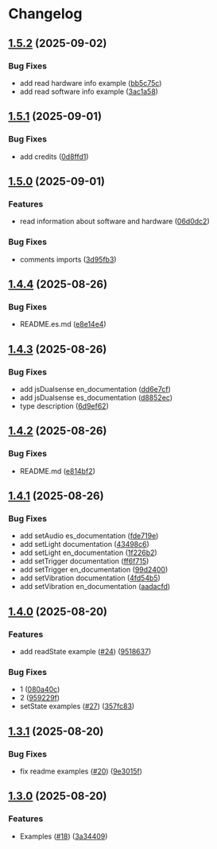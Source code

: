 # Changelog

## [1.5.2](https://github.com/amerca9664/jsDualsense/compare/v1.5.1...v1.5.2) (2025-09-02)


### Bug Fixes

* add read hardware info example ([bb5c75c](https://github.com/amerca9664/jsDualsense/commit/bb5c75cc785727ca704f11e4bd927442cb46649b))
* add read software info example ([3ac1a58](https://github.com/amerca9664/jsDualsense/commit/3ac1a58e0baa838a3e55785aed71a4bdf90d9786))

## [1.5.1](https://github.com/amerca9664/jsDualsense/compare/v1.5.0...v1.5.1) (2025-09-01)


### Bug Fixes

* add credits ([0d8ffd1](https://github.com/amerca9664/jsDualsense/commit/0d8ffd1ac516183d4dc1f6aae16b065f7bb6146e))

## [1.5.0](https://github.com/amerca9664/jsDualsense/compare/v1.4.4...v1.5.0) (2025-09-01)


### Features

* read information about software and hardware ([06d0dc2](https://github.com/amerca9664/jsDualsense/commit/06d0dc2e669072207af777889598582992eeda03))


### Bug Fixes

* comments imports ([3d95fb3](https://github.com/amerca9664/jsDualsense/commit/3d95fb32033d40c4a5d00ea884164bf0c47a5838))

## [1.4.4](https://github.com/amerca9664/jsDualsense/compare/v1.4.3...v1.4.4) (2025-08-26)


### Bug Fixes

* README.es.md ([e8e14e4](https://github.com/amerca9664/jsDualsense/commit/e8e14e401f8daa17aabfc0864698282d6e3b2de6))

## [1.4.3](https://github.com/amerca9664/jsDualsense/compare/v1.4.2...v1.4.3) (2025-08-26)


### Bug Fixes

* add jsDualsense en_documentation ([dd6e7cf](https://github.com/amerca9664/jsDualsense/commit/dd6e7cf277463b9c87c1c4167ce5cb3be3a2b720))
* add jsDualsense es_documentation ([d8852ec](https://github.com/amerca9664/jsDualsense/commit/d8852ec8a3b89efd22394ecaeea581a0e358e3e5))
* type description ([6d9ef62](https://github.com/amerca9664/jsDualsense/commit/6d9ef62ed1704f2944d06b4cb8373c86da073bbd))

## [1.4.2](https://github.com/amerca9664/jsDualsense/compare/v1.4.1...v1.4.2) (2025-08-26)


### Bug Fixes

* README.md ([e814bf2](https://github.com/amerca9664/jsDualsense/commit/e814bf2311db71736e3653a3e672f9b440e58e5e))

## [1.4.1](https://github.com/amerca9664/jsDualsense/compare/v1.4.0...v1.4.1) (2025-08-26)


### Bug Fixes

* add setAudio es_documentation ([fde719e](https://github.com/amerca9664/jsDualsense/commit/fde719ef41a033d57b4cf772a93ef8f9381910be))
* add setLight documentation ([43498c6](https://github.com/amerca9664/jsDualsense/commit/43498c69b71cc752db66fea4e772d3c637d31e79))
* add setLight en_documentation ([1f226b2](https://github.com/amerca9664/jsDualsense/commit/1f226b2fbf0bd6b58c9fa1d213147d3f49830678))
* add setTrigger documentation ([ff6f715](https://github.com/amerca9664/jsDualsense/commit/ff6f7158d618df880b84b948e8e91ee9087f939f))
* add setTrigger en_documentation ([99d2400](https://github.com/amerca9664/jsDualsense/commit/99d2400150c626061912144a0a153afdb23c2a44))
* add setVibration documentation ([4fd54b5](https://github.com/amerca9664/jsDualsense/commit/4fd54b5ee5bc55eeacdaafdc5f8ee9b85cf72660))
* add setVibration en_documentation ([aadacfd](https://github.com/amerca9664/jsDualsense/commit/aadacfd31887245e346c069fa8d375529fec816b))

## [1.4.0](https://github.com/amerca9664/jsDualsense/compare/v1.3.1...v1.4.0) (2025-08-20)


### Features

* add readState example ([#24](https://github.com/amerca9664/jsDualsense/issues/24)) ([9518637](https://github.com/amerca9664/jsDualsense/commit/95186376eceb4b4391ad118307b1fa67861fcbaf))


### Bug Fixes

* 1 ([080a40c](https://github.com/amerca9664/jsDualsense/commit/080a40c5062fba4fbae4476fd94dfcc016879cf4))
* 2 ([959229f](https://github.com/amerca9664/jsDualsense/commit/959229f3364b8fc94b41999a913cf53fb08a3246))
* setState examples ([#27](https://github.com/amerca9664/jsDualsense/issues/27)) ([357fc83](https://github.com/amerca9664/jsDualsense/commit/357fc837381be079426062e280fd5ef761a09a2d))

## [1.3.1](https://github.com/amerca9664/jsDualsense/compare/v1.3.0...v1.3.1) (2025-08-20)


### Bug Fixes

* fix readme examples ([#20](https://github.com/amerca9664/jsDualsense/issues/20)) ([9e3015f](https://github.com/amerca9664/jsDualsense/commit/9e3015fa9d84ebe50a9ada774e1e2af29d358828))

## [1.3.0](https://github.com/amerca9664/jsDualsense/compare/v1.2.1...v1.3.0) (2025-08-20)


### Features

* Examples ([#18](https://github.com/amerca9664/jsDualsense/issues/18)) ([3a34409](https://github.com/amerca9664/jsDualsense/commit/3a34409ba6c3b11604f2ca41b23fafd44f5e5ac5))
